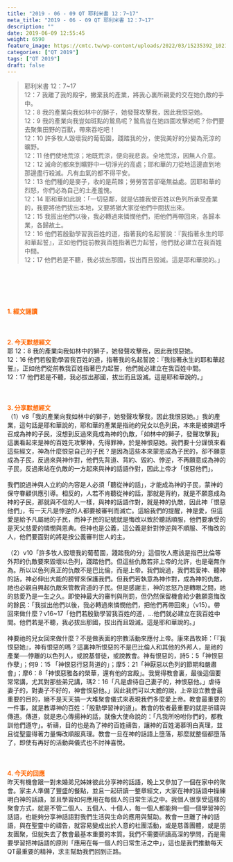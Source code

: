 ```yaml
---
title: "2019 - 06 - 09 QT 耶利米書 12：7~17"
meta_title: "2019 - 06 - 09 QT 耶利米書 12：7~17"
description: ""
date: 2019-06-09 12:55:45
weight: 6590
feature_image: https://cmtc.tw/wp-content/uploads/2022/03/15235392_10211799862337740_180693556567566654_o-1.webp
categories: ["QT 2019"]
tags: ["QT 2019"]
draft: false
---
```


<blockquote>耶利米書 12：7~17<br />
12：7 我離了我的殿宇，撇棄我的產業，將我心裏所親愛的交在她仇敵的手中。<br />
12：8 我的產業向我如林中的獅子，她發聲攻擊我，因此我恨惡她。<br />
12：9 我的產業向我豈如斑點的鷙鳥呢？鷙鳥豈在她四圍攻擊她呢？你們要去聚集田野的百獸，帶來吞吃吧！<br />
12：10 許多牧人毀壞我的葡萄園，踐踏我的分，使我美好的分變為荒涼的曠野。<br />
12：11 他們使地荒涼；地既荒涼，便向我悲哀。全地荒涼，因無人介意。<br />
12：12 滅命的都來到曠野中一切淨光的高處；耶和華的刀從地這邊直到地那邊盡行殺滅。凡有血氣的都不得平安。<br />
12：13 他們種的是麥子，收的是荊棘；勞勞苦苦卻毫無益處。因耶和華的烈怒，你們必為自己的土產羞愧。<br />
12：14 耶和華如此說：「一切惡鄰，就是佔據我使百姓以色列所承受產業的，我要將他們拔出本地，又要將猶大家從他們中間拔出來。<br />
12：15 我拔出他們以後，我必轉過來憐憫他們，把他們再帶回來，各歸本業，各歸故土。<br />
12：16 他們若殷勤學習我百姓的道，指著我的名起誓說：『我指著永生的耶和華起誓』，正如他們從前教我百姓指著巴力起誓，他們就必建立在我百姓中間。<br />
12：17 他們若是不聽，我必拔出那國，拔出而且毀滅。這是耶和華說的。」</blockquote><br />
&nbsp;<br />
<br />
&nbsp;<br />
<br />
<span style="color: #ff6600;"><strong>1. </strong><strong>經文誦讀</strong></span><br />
<br />
<span style="color: #ff6600;"><strong> </strong></span><br />
<br />
<span style="color: #ff6600;"><strong>2. 今天默想</strong><strong>經文<br />
</strong></span>耶 12：8 我的產業向我如林中的獅子，她發聲攻擊我，因此我恨惡她。<br />
12：16 他們若殷勤學習我百姓的道，指著我的名起誓說：『我指著永生的耶和華起誓』，正如他們從前教我百姓指著巴力起誓，他們就必建立在我百姓中間。<br />
12：17 他們若是不聽，我必拔出那國，拔出而且毀滅。這是耶和華說的。」<br />
<br />
&nbsp;<br />
<br />
<span style="color: #ff6600;"><strong>3. 分享默想經文<br />
</strong></span>（1）v8「我的產業向我如林中的獅子，她發聲攻擊我，因此我恨惡她。」我的產業，這句話是耶和華說的，耶和華的產業是指祂的兒女以色列民，本來是被揀選呼召成為神的子民，沒想到反過來竟成為神的仇敵，「如林中的獅子，發聲攻擊我」這裏看起來是神的百姓先攻擊神，先得罪神，於是神恨惡她。我們要十分謹慎來看這些經文，神為什麼恨惡自己的子民？是因為這些本來蒙恩成為子民的，卻不願意成為子民，反過來與神作對，他們先背道、背約、毀約、悖逆，不再願意成為神的子民，反過來站在仇敵的一方起來與神的話語作對，因此上帝才「恨惡他們」。<br />
<br />
我們說過神與人立約的內容是人必須「聽從神的話」，才能成為神的子民，蒙神的保守眷顧供應引導。相反的，人若不肯聽從神的話，那就是背約，就是不願意成為神的子民，那就與不信的人一樣，與神的話語作對，就是神的仇敵，因此神「恨惡他們」，有一天凡是悖逆的人都要被審判而滅亡。這給我們的提醒，神是愛，但這愛是給予凡屬祂的子民，而神子民的記號就是悔改以致於聽話順服，他們要承受的是天父慈愛的憐憫與恩典。但神也是公義，這公義是針對悖逆與不順服、不悔改的人，他們要面對的將是按公義審判世人的主。<br />
<br />
（2）v10「許多牧人毀壞我的葡萄園，踐踏我的分」這個牧人應該是指巴比倫等外邦的仇敵要來毀壞以色列，踐踏他們。但這些仇敵若非上帝的允許，也是毫無作為。所以以色列真正的仇敵不是巴比倫，而是上帝。我們說過，我們若愛神、聽神的話，神必伸出大能的膀臂來保護我們。但我們若執意為神作對，成為神的仇敵，祂也必親自興起仇敵來管教背道的子民。但是感謝主，神的忿怒乃是轉眼之間，祂的慈愛乃是一生之久。即使神最大的審判與刑罰，但仍然保留機會給少數願意悔改的餘民：「我拔出他們以後，我必轉過來憐憫他們，把他們再帶回來」（v15）。帶回來做什麼？v16~17「他們若殷勤學習我百姓的道，…他們就必建立在我百姓中間。他們若是不聽，我必拔出那國，拔出而且毀滅。這是耶和華說的。」<br />
<br />
神要祂的兒女回來做什麼？不是做表面的宗教活動來應付上帝。康來昌牧師：「『我恨惡她』，神有恨惡的嗎？這裏神所恨惡的不是巴比倫人和其他的外邦人，是祂的產業──悖離的以色列人，或說基督徒，或說教會。神有恨惡的，詩5：5「神恨惡作孽」；何9：15 「神恨惡行惡背道的」；摩5：21「神厭惡以色列的節期和嚴肅會」；摩6：8「神恨惡雅各的榮華，還有他的宮殿」。我覺得教會裏，最後這個要常常講，尤其對那些弟兄講，瑪2：16「凡是虐待自己妻子的，神恨惡他。」虐待妻子的，對妻子不好的，神會恨惡他。」因此我們可以大膽的說，上帝設立教會最重要的目的，絕不是天天搞一大堆聚會儀式來表現我們多麼愛上帝。教會最重要的一件事，就是教導神的百姓：「殷勤學習神的道」。教會的牧者最重要的就是祈禱與傳道。傳道，就是忠心傳揚神的話，就像大使命說的：「凡我所吩咐你們的，都教訓他們遵守」。祈禱，目的也是為了神的百姓禱告，讓神的百姓渴慕明白真理，並且從聖靈得著力量悔改順服真理。教會一旦在神的話語上墮落，那麼就整個都墮落了，即使有再好的活動與儀式也不討神喜悅。<br />
<br />
&nbsp;<br />
<br />
<span style="color: #ff6600;"><strong>4. 今天的回應<br />
</strong></span>昨天有機會跟一對未婚弟兄姊妹彼此分享神的話語，晚上又參加了一個在家中的聚會。家主人準備了豐盛的餐點，並且一起研讀一整章經文，大家在神的話語中操練明白神的話語，並且學習如何應用在每個人的日常生活之中。我個人很享受這樣的聚會方式，就是不管二個人、五個人、十個人，每一個人都能夠一個一個學習神的話語，也能夠分享神話語對我們生活與生命的應用與幫助。教會一旦離了神的話語，與在聖靈中的禱告，就容易變成出於人意的社團活動，或是慈善團體，或是朋友團聚，但就失去了教會最基本重要的本質。我們不需要研讀高深的學問，而是需要學習把神話語的原則「應用在每一個人的日常生活之中」，這也是我們推動每天QT最重要的精神，求主幫助我們回到正路。
        